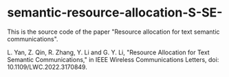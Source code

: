 # semantic-resource-allocation-S-SE-

This is the source code of the paper "Resource allocation for text semantic communications".

L. Yan, Z. Qin, R. Zhang, Y. Li and G. Y. Li, "Resource Allocation for Text Semantic Communications," in IEEE Wireless Communications Letters, doi: 10.1109/LWC.2022.3170849.
